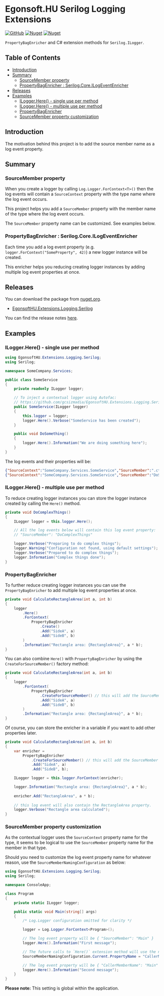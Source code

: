 # Egonsoft.HU Serilog Logging Extensions

[![GitHub](https://img.shields.io/github/license/gcsizmadia/EgonsoftHU.Extensions.Logging.Serilog?label=License)](https://opensource.org/licenses/MIT)
[![Nuget](https://img.shields.io/nuget/v/EgonsoftHU.Extensions.Logging.Serilog?label=NuGet)](https://www.nuget.org/packages/EgonsoftHU.Extensions.Logging.Serilog)
[![Nuget](https://img.shields.io/nuget/dt/EgonsoftHU.Extensions.Logging.Serilog?label=Downloads)](https://www.nuget.org/packages/EgonsoftHU.Extensions.Logging.Serilog)

`PropertyBagEnricher` and C# extension methods for `Serilog.ILogger`.

## Table of Contents

- [Introduction](#introduction)
- [Summary](#summary)
  - [SourceMember property](#sourcemember-property)
  - [PropertyBagEnricher : Serilog.Core.ILogEventEnricher](#propertybagenricher---serilogcoreilogeventenricher)
- [Releases](#releases)
- [Examples](#examples)
  - [ILogger.Here() - single use per method](#iloggerhere-----single-use-per-method)
  - [ILogger.Here() - multiple use per method](#iloggerhere-----multiple-use-per-method)
  - [PropertyBagEnricher](#propertybagenricher)
  - [SourceMember property customization](#sourcemember-property-customization)

## Introduction

The motivation behind this project is to add the source member name as a log event property.

## Summary

### SourceMember property

When you create a logger by calling `Log.Logger.ForContext<T>()` then the log events will contain a
`SourceContext` property with the type name where the log event occurs.

This project helps you add a `SourceMember` property with the member name of the type where the log event occurs.

The `SourceMember` property name can be customized. See examples below.

### PropertyBagEnricher : Serilog.Core.ILogEventEnricher

Each time you add a log event property (e.g. `logger.ForContext("SomeProperty", 42)`) a new logger instance will be created.

This enricher helps you reducing creating logger instances by adding multiple log event properties at once.

## Releases

You can download the package from [nuget.org](https://www.nuget.org/).
- [EgonsoftHU.Extensions.Logging.Serilog](https://www.nuget.org/packages/EgonsoftHU.Extensions.Logging.Serilog)

You can find the release notes [here](https://github.com/gcsizmadia/EgonsoftHU.Extensions.Logging.Serilog/releases).

## Examples

### ILogger.Here() - single use per method

```csharp
using EgonsoftHU.Extensions.Logging.Serilog;
using Serilog;

namespace SomeCompany.Services;

public class SomeService
{
    private readonly ILogger logger;

    // To inject a contextual logger using Autofac:
    // https://github.com/gcsizmadia/EgonsoftHU.Extensions.Logging.Serilog.Autofac
    public SomeService(ILogger logger)
    {
        this.logger = logger;
        logger.Here().Verbose("SomeService has been created");
    }

    public void DoSomething()
    {
        logger.Here().Information("We are doing something here");
    }
}
```

The log events and their properties will be:

```json
{"SourceContext":"SomeCompany.Services.SomeService","SourceMember":".ctor","@l":"Verbose","@mt":"SomeService has been created","@t":"2022-05-08T12:34:56.1111111Z"}
{"SourceContext":"SomeCompany.Services.SomeService","SourceMember":"DoSomething","@l":"Information","@mt":"We are doing something here","@t":"2022-05-08T12:34:56.2222222Z"}
```

### ILogger.Here() - multiple use per method

To reduce creating logger instances you can store the logger instance created by calling the `Here()` method.

```csharp
private void DoComplexThings()
{
    ILogger logger = this.logger.Here();

    // All the log events below will contain this log event property:
    // "SourceMember": "DoComplexThings"

    logger.Verbose("Preparing to do complex things");
    logger.Warning("Configuration not found, using default settings");
    logger.Verbose("Prepared to do complex things");
    logger.Information("Complex things done");
}
```

### PropertyBagEnricher

To further reduce creating logger instances you can use the `PropertyBagEnricher` to add multiple log event properties at once.

```csharp
private void CalculateRectangleArea(int a, int b)
{
    logger
        .Here()
        .ForContext(
            PropertyBagEnricher
                .Create()
                .Add("SideA", a)
                .Add("SideB", b)
        )
        .Information("Rectangle area: {RectangleArea}", a * b);
}
```

You can also combine `Here()` with `PropertyBagEnricher` by using the `CreateForSourceMember()` factory method:

```csharp
private void CalculateRectangleArea(int a, int b)
{
    logger
        .ForContext(
            PropertyBagEnricher
                .CreateForSourceMember() // this will add the SourceMember property.
                .Add("SideA", a)
                .Add("SideB", b)
        )
        .Information("Rectangle area: {RectangleArea}", a * b);
}
```

Of course, you can store the enricher in a variable if you want to add other properties later.

```csharp
private void CalculateRectangleArea(int a, int b)
{
    var enricher =
        PropertyBagEnricher
            .CreateForSourceMember() // this will add the SourceMember property.
            .Add("SideA", a)
            .Add("SideB", b);

    ILogger logger = this.logger.ForContext(enricher);

    logger.Information("Rectangle area: {RectangleArea}", a * b);
    
    enricher.Add("RectangleArea", a * b);
    
    // this log event will also contain the RectangleArea property.
    logger.Verbose("Rectangle area calculated");
}
```


### SourceMember property customization

As the contextual logger uses the `SourceContext` property name for the type, it seems to be logical to use the `SourceMember` property name for the member in that type.

Should you need to customize the log event property name for whatever reason, use the `SourceMemberNamingConfiguration` as below:

```csharp
using EgonsoftHU.Extensions.Logging.Serilog;
using Serilog;

namespace ConsoleApp;

class Program
{
    private static ILogger logger;

    public static void Main(string[] args)
    {
        /* Log.Logger configuration omitted for clarity */

        logger = Log.Logger.ForContext<Program>();

        // The log event property will be { "SourceMember": "Main" }
        logger.Here().Information("First message");

        // The future calls to `Here()` extension method will use the new setting below
        SourceMemberNamingConfiguration.Current.PropertyName = "CallerMemberName";

        // The log event property will be { "CallerMemberName": "Main" }
        logger.Here().Information("Second message");
    }
}
```

**Please note:** This setting is global within the application.

